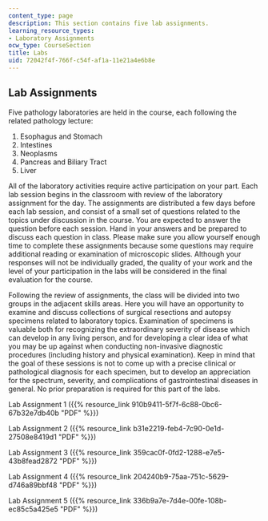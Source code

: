 ```yaml
---
content_type: page
description: This section contains five lab assignments.
learning_resource_types:
- Laboratory Assignments
ocw_type: CourseSection
title: Labs
uid: 72042f4f-766f-c54f-af1a-11e21a4e6b8e
---
```


Lab Assignments
---------------

Five pathology laboratories are held in the course, each following the related pathology lecture:

1.  Esophagus and Stomach
2.  Intestines
3.  Neoplasms
4.  Pancreas and Biliary Tract
5.  Liver

All of the laboratory activities require active participation on your part. Each lab session begins in the classroom with review of the laboratory assignment for the day. The assignments are distributed a few days before each lab session, and consist of a small set of questions related to the topics under discussion in the course. You are expected to answer the question before each session. Hand in your answers and be prepared to discuss each question in class. Please make sure you allow yourself enough time to complete these assignments because some questions may require additional reading or examination of microscopic slides. Although your responses will not be individually graded, the quality of your work and the level of your participation in the labs will be considered in the final evaluation for the course.

Following the review of assignments, the class will be divided into two groups in the adjacent skills areas. Here you will have an opportunity to examine and discuss collections of surgical resections and autopsy specimens related to laboratory topics. Examination of specimens is valuable both for recognizing the extraordinary severity of disease which can develop in any living person, and for developing a clear idea of what you may be up against when conducting non-invasive diagnostic procedures (including history and physical examination). Keep in mind that the goal of these sessions is not to come up with a precise clinical or pathological diagnosis for each specimen, but to develop an appreciation for the spectrum, severity, and complications of gastrointestinal diseases in general. No prior preparation is required for this part of the labs.

Lab Assignment 1 ({{% resource_link 910b9411-5f7f-6c88-0bc6-67b32e7db40b "PDF" %}})

Lab Assignment 2 ({{% resource_link b31e2219-feb4-7c90-0e1d-27508e8419d1 "PDF" %}})

Lab Assignment 3 ({{% resource_link 359cac0f-0fd2-1288-e7e5-43b8fead2872 "PDF" %}})

Lab Assignment 4 ({{% resource_link 204240b9-75aa-751c-5629-d746a89bbf48 "PDF" %}})

Lab Assignment 5 ({{% resource_link 336b9a7e-7d4e-00fe-108b-ec85c5a425e5 "PDF" %}})